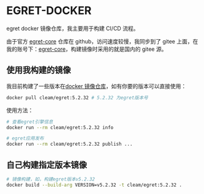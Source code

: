 # EGRET-DOCKER

egret docker 镜像仓库，我主要用于构建 CI/CD 流程。

由于官方 [egret-core](https://github.com/egret-labs/egret-core) 仓库在 github，访问速度较慢，我同步到了 gitee 上面，在我的账号下：[egret-core](https://gitee.com/lizhigao/egret-core)，构建镜像时采用的就是国内的 gitee 源。

## 使用我构建的镜像

我目前构建了一些版本在[docker 镜像仓库](https://hub.docker.com/r/cleam/egret)，如有你要的版本可以直接使用：

```sh
docker pull cleam/egret:5.2.32 # 5.2.32 为egret版本号
```

使用方法：

```sh
# 查看egret引擎信息
docker run --rm cleam/egret:5.2.32 info

# egret应用发布
docker run --rm cleam/egret:5.2.32 publish ...
```

## 自己构建指定版本镜像

```sh
# 镜像构建，如，构建egret版本v5.2.32
docker build --build-arg VERSION=v5.2.32 -t cleam/egret:5.2.32 .
```
